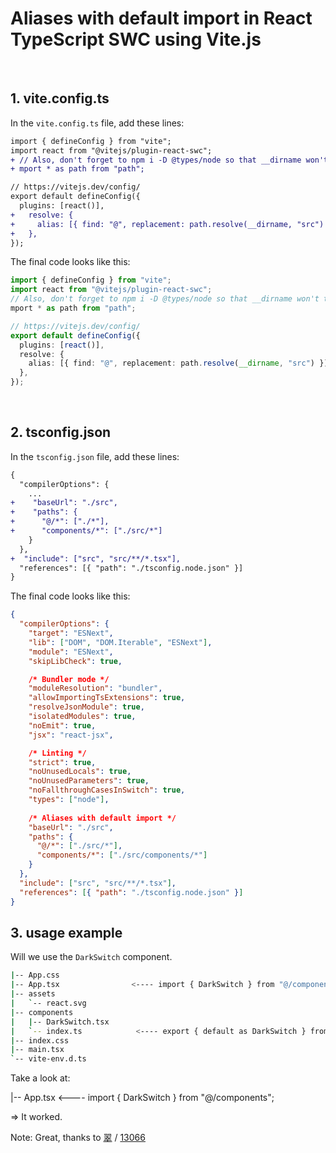 # Aliases with default import in React TypeScript SWC using Vite.js

<br />

## 1. vite.config.ts

In the `vite.config.ts` file, add these lines:


```diff
import { defineConfig } from "vite";
import react from "@vitejs/plugin-react-swc";
+ // Also, don't forget to npm i -D @types/node so that __dirname won't throw an error.
+ mport * as path from "path";

// https://vitejs.dev/config/
export default defineConfig({
  plugins: [react()],
+   resolve: {
+     alias: [{ find: "@", replacement: path.resolve(__dirname, "src") }],
+   },
});

```

The final code looks like this:

```ts
import { defineConfig } from "vite";
import react from "@vitejs/plugin-react-swc";
// Also, don't forget to npm i -D @types/node so that __dirname won't throw an error.
mport * as path from "path";

// https://vitejs.dev/config/
export default defineConfig({
  plugins: [react()],
  resolve: {
    alias: [{ find: "@", replacement: path.resolve(__dirname, "src") }],
  },
});

```

<br />

## 2. tsconfig.json

In the `tsconfig.json` file, add these lines:

```diff
{
  "compilerOptions": {
    ...
+    "baseUrl": "./src",
+    "paths": {
+      "@/*": ["./*"],
+      "components/*": ["./src/*"]
    }
  },
+  "include": ["src", "src/**/*.tsx"],
  "references": [{ "path": "./tsconfig.node.json" }]
}

```

The final code looks like this:

```json
{
  "compilerOptions": {
    "target": "ESNext",
    "lib": ["DOM", "DOM.Iterable", "ESNext"],
    "module": "ESNext",
    "skipLibCheck": true,

    /* Bundler mode */
    "moduleResolution": "bundler",
    "allowImportingTsExtensions": true,
    "resolveJsonModule": true,
    "isolatedModules": true,
    "noEmit": true,
    "jsx": "react-jsx",

    /* Linting */
    "strict": true,
    "noUnusedLocals": true,
    "noUnusedParameters": true,
    "noFallthroughCasesInSwitch": true,
    "types": ["node"],
    
    /* Aliases with default import */
    "baseUrl": "./src",
    "paths": {
      "@/*": ["./src/*"],
      "components/*": ["./src/components/*"]
    }
  },
  "include": ["src", "src/**/*.tsx"],
  "references": [{ "path": "./tsconfig.node.json" }]
}
```

## 3. usage example

Will we use the `DarkSwitch` component.

```bash
|-- App.css
|-- App.tsx                <---- import { DarkSwitch } from "@/components";
|-- assets
|   `-- react.svg
|-- components
|   |-- DarkSwitch.tsx
|   `-- index.ts            <---- export { default as DarkSwitch } from './DarkSwitch';
|-- index.css
|-- main.tsx
`-- vite-env.d.ts
```


Take a look at:

|-- App.tsx                <---- import { DarkSwitch } from "@/components";  

=> It worked.

Note: Great, thanks to [翠](https://github.com/sapphi-red) / [13066](https://github.com/vitejs/vite/discussions/13066#discussioncomment-5778752)



